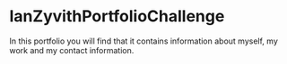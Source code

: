 # IanZyvithPortfolioChallenge

In this portfolio you will find that it contains information about myself, my work and my contact information.
